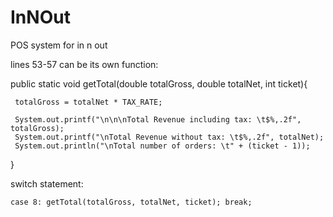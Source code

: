 # InNOut
POS system for in n out

lines 53-57 can be its own function:

public static void getTotal(double totalGross, double totalNet, int ticket){
  
     totalGross = totalNet * TAX_RATE;

     System.out.printf("\n\n\nTotal Revenue including tax: \t$%,.2f", totalGross);
     System.out.printf("\nTotal Revenue without tax: \t$%,.2f", totalNet);
     System.out.println("\nTotal number of orders: \t" + (ticket - 1));
}


switch statement:


    case 8: getTotal(totalGross, totalNet, ticket); break;


